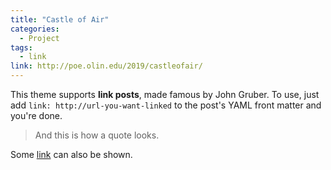 ```yaml
---
title: "Castle of Air"
categories:
  - Project
tags:
  - link
link: http://poe.olin.edu/2019/castleofair/
---
```


This theme supports **link posts**, made famous by John Gruber. To use, just add `link: http://url-you-want-linked` to the post's YAML front matter and you're done.

> And this is how a quote looks.

Some [link](#) can also be shown.